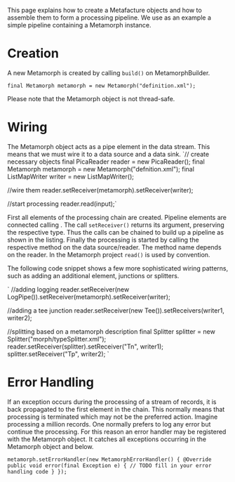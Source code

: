 This page explains how to create a Metafacture objects and how to assemble them to form a processing pipeline. We use as an example a simple pipeline containing a Metamorph instance.

# Creation

A new Metamorph is created by calling `build()` on MetamorphBuilder.

`final Metamorph metamorph = new Metamorph("definition.xml");`

Please note that the Metamorph object is not thread-safe.



# Wiring
The Metamorph object acts as a pipe element in the data stream. 
 This means that we must wire it to a data source  and a data sink. 
`// create necessary objects
final PicaReader reader = new PicaReader();
final Metamorph metamorph = new Metamorph("defnition.xml");
final ListMapWriter writer = new ListMapWriter();

//wire them
reader.setReceiver(metamorph).setReceiver(writer);

//start processing
reader.read(input);`

First all elements of the processing chain are created.
Pipeline elements are connected calling . The call `setReceiver()` returns
its argument, preserving the respective type. Thus the calls can be chained to
build up a pipeline as shown in the listing. Finally the processing is started
by calling the respective method on the data source/reader. The method name
depends on the reader. In the Metamorph project `read()` is used by
convention.



The following code snippet shows a few more sophisticated wiring patterns, such
as adding an additional element, junctions or splitters.

`
//adding logging
reader.setReceiver(new LogPipe()).setReceiver(metamorph).setReceiver(writer);

//adding a tee junction
reader.setReceiver(new Tee()).setReceivers(writer1, writer2);

//splitting based on a metamorph description
final Splitter splitter = new Splitter("morph/typeSplitter.xml");
reader.setReceiver(splitter).setReceiver("Tn", writer1);
splitter.setReceiver("Tp", writer2);
`

# Error Handling
If an exception occurs during the processing of a stream of records, it is back
propagated to the first element in the chain. This normally means that
processing is terminated which may not be the preferred action. Imagine
processing a million records. One normally prefers to log any error but continue
the processing.
For this reason an error handler may be registered with the Metamorph object. It
catches all exceptions occurring in the Metamorph object and below. 

`
metamorph.setErrorHandler(new MetamorphErrorHandler() {
	@Override
	public void error(final Exception e) {
		// TODO fill in your error handling code
	}
});
`